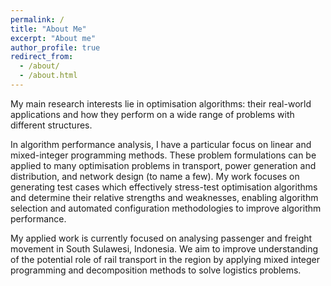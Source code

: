 ```yaml
---
permalink: /
title: "About Me"
excerpt: "About me"
author_profile: true
redirect_from: 
  - /about/
  - /about.html
---
```


My main research interests lie in optimisation algorithms: their real-world
applications and how they perform on a wide range of problems with different
structures.

In algorithm performance analysis, I have a particular focus on linear and
mixed-integer programming methods. These problem formulations can be applied to
many optimisation problems in transport, power generation and distribution, and
network design (to name a few). My work focuses on generating test cases which
effectively stress-test optimisation algorithms and determine their relative
strengths and weaknesses, enabling algorithm selection and automated
configuration methodologies to improve algorithm performance.

My applied work is currently focused on analysing passenger and freight movement
in South Sulawesi, Indonesia. We aim to improve understanding of the potential
role of rail transport in the region by applying mixed integer programming and
decomposition methods to solve logistics problems.
